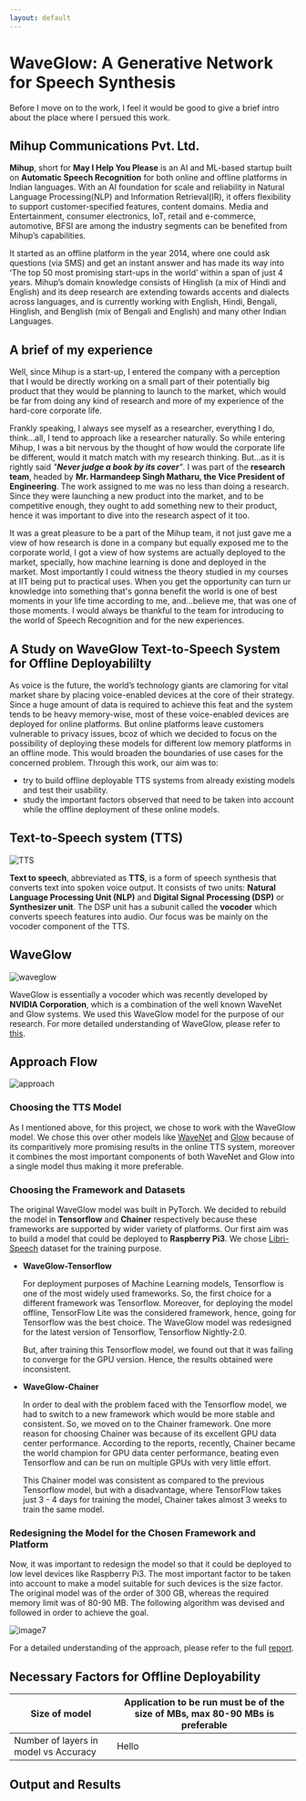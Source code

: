 ```yaml
---
layout: default
---
```


# WaveGlow: A Generative Network for Speech Synthesis
Before I move on to the work, I feel it would be good to give a brief intro about the place where I persued this work. 

## Mihup Communications Pvt. Ltd.
**Mihup**, short for **May I Help You Please** is an AI and ML-based startup built on **Automatic Speech Recognition** for both online and offline platforms in Indian languages. With an AI foundation for scale and reliability in Natural Language Processing(NLP) and Information Retrieval(IR), it offers flexibility to support customer-specified features, content domains. Media and Entertainment, consumer electronics, IoT, retail and e-commerce, automotive, BFSI are among the industry segments can be benefited from Mihup’s capabilities. 

It started as an offline platform in the year 2014, where one could ask questions (via SMS) and get an instant answer and has made its way into ‘The top 50 most promising start-ups in the world’ within a span of just 4 years. Mihup’s domain knowledge consists of Hinglish (a mix of Hindi and English) and its deep research are extending towards accents and dialects across languages, and is currently working with English, Hindi, Bengali, Hinglish, and Benglish (mix of Bengali and English) and many other Indian Languages.

## A brief of my experience
Well, since Mihup is a start-up, I entered the company with a perception that I would be directly working on a small part of their potentially big product that they would be planning to launch to the market, which would be far from doing any kind of research and more of my experience of the hard-core corporate life. 

Frankly speaking, I always see myself as a researcher, everything I do, think...all, I tend to approach like a researcher naturally. So while entering Mihup, I was a bit nervous by the thought of how would the corporate life be different, would it match match with my research thinking. But...as it is rightly said *"**Never judge a book by its cover**"*. I was part of the **research team**, headed by **Mr. Harmandeep Singh Matharu, the Vice President of Engineering**. The work assigned to me was no less than doing a research. Since they were launching a new product into the market, and to be competitive enough, they ought to add something new to their product, hence it was important to dive into the research aspect of it too. 

It was a great pleasure to be a part of the Mihup team, it not just gave me a view of how research is done in a company but equally exposed me to the corporate world, I got a view of how systems are actually deployed to the market, specially, how machine learning is done and deployed in the market. Most importantly I could witness the theory studied in my courses at IIT being put to practical uses. When you get the opportunity can turn ur knowledge into something that's gonna benefit the world is one of best moments in your life time according to me, and...believe me, that was one of those moments. I would always be thankful to the team for introducing to the world of Speech Recognition and for the new experiences. 

## A Study on WaveGlow Text-to-Speech System for Offline Deployabililty
As voice is the future, the world’s technology giants are clamoring for vital market share by placing voice-enabled devices at the core of their strategy. Since a huge amount of data is required to achieve this feat and the system tends to be heavy memory-wise, most of these voice-enabled devices are deployed for online platforms. But online platforms leave customers vulnerable to privacy issues, bcoz of which we decided to focus on the possibility of deploying these models for different low memory platforms in an offline mode. This would broaden the boundaries of use cases for the concerned problem. Through this work, our aim was to:
* try to build offline deployable TTS systems from already existing models and test their usability.
* study the important factors observed that need to be taken into account while the offline deployment of these online models.

## Text-to-Speech system (TTS)
![TTS](https://user-images.githubusercontent.com/35024433/69430873-89e72280-0d5c-11ea-8ebe-682edf0568ff.png)

**Text to speech**, abbreviated as **TTS**, is a form of speech synthesis that converts text into spoken voice output. It consists of two units: **Natural Language Processing Unit (NLP)** and **Digital Signal Processing (DSP)** or **Synthesizer unit**. The DSP unit has a subunit called the **vocoder** which converts speech features into audio. Our focus was be mainly on the vocoder component of the TTS.

## WaveGlow
![waveglow](https://user-images.githubusercontent.com/35024433/69430979-be5ade80-0d5c-11ea-8867-78cafb7261cf.png)

WaveGlow is essentially a vocoder which was recently developed by **NVIDIA Corporation**, which is a combination of the well known WaveNet and Glow systems.
We used this WaveGlow model for the purpose of our research. For more detailed understanding of WaveGlow, please refer to [this](https://arxiv.org/abs/1811.00002). 

## Approach Flow
![approach](https://user-images.githubusercontent.com/35024433/69433463-a6398e00-0d61-11ea-8d1d-62da9b75e2c4.png)

### Choosing the TTS Model
As I mentioned above, for this project, we chose to work with the WaveGlow model. We chose this over other models like [WaveNet](https://deepmind.com/blog/article/wavenet-generative-model-raw-audio) and [Glow](https://openai.com/blog/glow/) because of its comparitively more promising results in the online TTS system, moreover it combines the most important components of both WaveNet and Glow into a single model thus making it more preferable.

### Choosing the Framework and Datasets
The original WaveGlow model was built in PyTorch. We decided to rebuild the model in **Tensorflow** and **Chainer** respectively because these frameworks are supported by wider variety of platforms. Our first aim was to build a model that could be deployed to **Raspberry Pi3**. We chose [Libri-Speech](https://keithito.com/LJ-Speech-Dataset/) dataset for the training purpose.

* **WaveGlow-Tensorflow**

    For deployment purposes of Machine Learning models, Tensorflow is one of the most widely used frameworks. So, the first       choice for a different framework was Tensorflow.  Moreover, for deploying the model offline, TensorFlow Lite                   was the considered framework, hence, going for Tensorflow was the best choice.
    The WaveGlow model was redesigned for the latest version of Tensorflow, Tensorflow Nightly-2.0. 
    
    But, after training this Tensorflow model, we found out that it was failing to converge for the GPU version. Hence, the       results obtained were inconsistent.
    
* **WaveGlow-Chainer**

    In order to deal with the problem faced with the Tensorflow model, we had to switch to a new framework which would             be more stable and consistent. So, we moved on to the Chainer framework. One more reason for choosing Chainer was because of its excellent GPU data center performance. According to the reports, recently, Chainer became the world champion for GPU data center performance, beating even Tensorflow and can be run on multiple GPUs with very little effort.
    
   This Chainer model was consistent as compared to the previous Tensorflow model, but with a disadvantage, where TensorFlow takes just 3 - 4 days for training the model, Chainer takes almost 3 weeks to train the same model. 

### Redesigning the Model for the Chosen Framework and Platform  
Now, it was important to redesign the model so that it could be deployed to low level devices like Raspberry Pi3. The most important factor to be taken into account to make a model suitable for such devices is the size factor. The original model was of the order of 300 GB, whereas the required memory limit was of 80-90 MB. The following algorithm was devised and followed in order to achieve the goal.

![image7](https://user-images.githubusercontent.com/35024433/69431142-24dffc80-0d5d-11ea-856a-89f6962f7956.png)

For a detailed understanding of the approach, please refer to the full [report](WaveGlow_report.pdf).

## Necessary Factors for Offline Deployability

| Size of model|Application to be run must be of the size of MBs, max 80-90 MBs is preferable |
|---|---|
| Number of layers in model vs Accuracy|Hello |

## Output and Results





